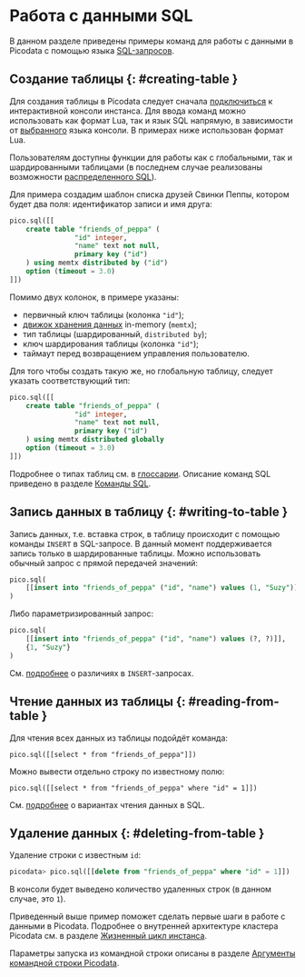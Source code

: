 # Работа с данными SQL
В данном разделе приведены примеры команд для работы с данными в
Picodata с помощью языка [SQL-запросов](../reference/sql_queries.md).

## Создание таблицы {: #creating-table }

Для создания таблицы в Picodata следует сначала
[подключиться](connecting.md#accessing-console) к
интерактивной консоли инстанса. Для ввода команд можно использовать
как формат Lua, так и язык SQL напрямую, в зависимости от
[выбранного](../reference/sql_queries.md#available_langs) языка консоли. В примерах
ниже использован формат Lua.

Пользователям доступны функции для работы как с глобальными, так и
шардированными таблицами (в последнем случае реализованы возможности
[распределенного SQL](../architecture/distributed_sql.md)).

Для примера создадим шаблон списка друзей Свинки Пеппы,
котором будет два поля: идентификатор записи и имя друга:

```sql
pico.sql([[
	create table "friends_of_peppa" (
    	        "id" integer,
                "name" text not null,
    	        primary key ("id")
	) using memtx distributed by ("id")
	option (timeout = 3.0)
]])
```

Помимо двух колонок, в примере указаны:

- первичный ключ таблицы (колонка `"id"`);
- [движок хранения данных](../overview/glossary.md#db-engine) in-memory (`memtx`);
- тип таблицы (шардированный, `distributed by`);
- ключ шардирования таблицы (колонка `"id"`);
- таймаут перед возвращением управления пользователю.

Для того чтобы создать такую же, но глобальную таблицу, следует указать
соответствующий тип:

```sql
pico.sql([[
	create table "friends_of_peppa" (
    	        "id" integer,
                "name" text not null,
    	        primary key ("id")
	) using memtx distributed globally
	option (timeout = 3.0)
]])
```

Подробнее о типах таблиц см. в [глоссарии](../overview/glossary.md#table).
Описание команд SQL приведено в разделе [Команды SQL](../reference/sql_queries.md).

## Запись данных в таблицу {: #writing-to-table }
Запись данных, т.е. вставка строк, в таблицу происходит с помощью
команды `INSERT` в SQL-запросе. В данный момент поддерживается запись
только в шардированные таблицы. Можно использовать обычный запрос с
прямой передачей значений:

```sql
pico.sql(
	[[insert into "friends_of_peppa" ("id", "name") values (1, "Suzy")]]
)
```

Либо параметризированный запрос:

```sql
pico.sql(
	[[insert into "friends_of_peppa" ("id", "name") values (?, ?)]],
	{1, "Suzy"}
)
```

См. [подробнее](../reference/sql_queries.md#insert) о различиях в `INSERT`-запросах.

## Чтение данных из таблицы {: #reading-from-table }
Для чтения всех данных из таблицы подойдёт команда:

```
pico.sql([[select * from "friends_of_peppa"]])
```

Можно вывести отдельно строку по известному полю:

```
pico.sql([[select * from "friends_of_peppa" where "id" = 1]])
```

См. [подробнее](../reference/sql_queries.md#select) о вариантах чтения данных в SQL.

## Удаление данных {: #deleting-from-table }

Удаление строки с известным `id`:

```sql
picodata> pico.sql([[delete from "friends_of_peppa" where "id" = 1]])
```

В консоли будет выведено количество удаленных строк (в данном случае, это `1`).

Приведенный выше пример поможет сделать первые шаги в работе с данными в Picodata.
Подробнее о внутренней архитектуре кластера Picodata см. в разделе
[Жизненный цикл инстанса](../architecture/instance_lifecycle.md).

Параметры запуска из командной строки описаны в разделе [Аргументы командной строки Picodata](../reference/cli.md).
